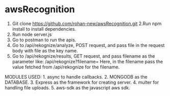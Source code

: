 # awsRecognition

1. Git clone https://github.com/rohan-new/awsRecognition.git
2.Run npm install to install dependencies.
3. Run node server.js
4. Go to postman to run the apis.
5. Go to /api/rekognize/analyze, POST request,  and pass file in the request body with file as the key name.
6. Go to /api/rekognize/results, GET request, and pass filename as the parameter like: /api/rekognize?filename=
   Here, in the filename pass the value fetched from /api/rekognize for the filename.
   
   
MODULES USED:
     1. async to handle callbacks.
     2. MONGODB as the DATABASE.
     3. Express as the framework for creating server.
     4. multer for handling file uploads.
     5. aws-sdk as the javascript aws sdk.
